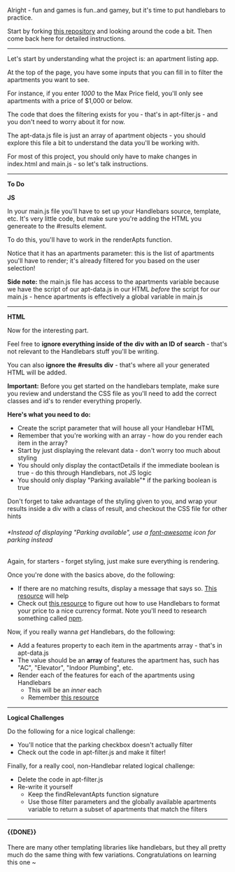 
Alright - fun and games is fun..and gamey, but it's time to put handlebars to practice.

  

Start by forking [this repository](https://github.com/Elevationacademy/apartment-seller) and looking around the code a bit. Then come back here for detailed instructions.

  

----------

  

Let's start by understanding what the project is: an apartment listing app.

At the top of the page, you have some inputs that you can fill in to filter the apartments you want to see.

  

For instance, if you enter _1000_ to the Max Price field, you'll only see apartments with a price of $1,000 or below.

  

The code that does the filtering exists for you - that's in apt-filter.js - and you don't need to worry about it for now.

  

The apt-data.js file is just an array of apartment objects - you should explore this file a bit to understand the data you'll be working with.

  

For most of this project, you should only have to make changes in index.html and main.js - so let's talk instructions.

  

----------

  

**To Do**

  

**JS**

In your main.js file you'll have to set up your Handlebars source, template, etc. It's very little code, but make sure you're adding the HTML you genereate to the #results element.

  

To do this, you'll have to work in the renderApts function.

  

Notice that it has an apartments parameter: this is the list of apartments you'll have to render; it's already filtered for you based on the user selection!

  

**Side note:** the main.js file has access to the apartments variable because we have the script of our apt-data.js in our HTML _before_ the script for our main.js - hence apartments is effectively a global variable in main.js

  

----------

  

**HTML**

  

Now for the interesting part.

  

Feel free to **ignore everything inside of the** **div** **with an ID of** **search** - that's not relevant to the Handlebars stuff you'll be writing.

  

You can also **ignore the** **#results** **div** - that's where all your generated HTML will be added.

  

**Important:** Before you get started on the handlebars template, make sure you review and understand the CSS file as you'll need to add the correct classes and id's to render everything properly.

  

**Here's what you need to do:**

  

-   Create the script parameter that will house all your Handlebar HTML
-   Remember that you're working with an array - how do you render each item in the array?
-   Start by just displaying the relevant data - don't worry too much about styling
-   You should only display the contactDetails if the immediate boolean is true - do this through Handlebars, not JS logic
-   You should only display "Parking available"* if the parking boolean is true

  

Don't forget to take advantage of the styling given to you, and wrap your results inside a div with a class of result, and checkout the CSS file for other hints

###### *Instead of displaying "Parking available", use a [font-awesome](https://fontawesome.com/icons?d=gallery) icon for parking instead

  

Again, for starters - forget styling, just make sure everything is rendering.

  

Once you're done with the basics above, do the following:

  

-   If there are no matching results, display a message that says so. [This resource](https://handlebarsjs.com/guide/builtin-helpers.html) will help
-   Check out [this resource](https://www.npmjs.com/package/handlebars-intl) to figure out how to use Handlebars to format your price to a nice currency format. Note you'll need to research something called [npm](https://www.npmjs.com/).

  

Now, if you really wanna _get_ Handlebars, do the following:

  

-   Add a features property to each item in the apartments array - that's in apt-data.js
-   The value should be an **array** of features the apartment has, such has "AC", "Elevator", "Indoor Plumbing", etc.
-   Render each of the features for each of the apartments using Handlebars
    -   This will be an _inner_ each
    -   Remember [this resource](https://stackoverflow.com/questions/20773464/rendering-a-string-array-with-handlebars)

  

----------

  

**Logical Challenges**

  

Do the following for a nice logical challenge:

  

-   You'll notice that the parking checkbox doesn't actually filter
-   Check out the code in apt-filter.js and make it filter!

  

Finally, for a really cool, non-Handlebar related logical challenge:

  

-   Delete the code in apt-filter.js
-   Re-write it yourself
    -   Keep the findRelevantApts function signature
    -   Use those filter parameters and the globally available apartments variable to return a subset of apartments that match the filters

  

----------

  

#### **{{DONE}}**

  

There are many other templating libraries like handlebars, but they all pretty much do the same thing with few variations. Congratulations on learning this one ~